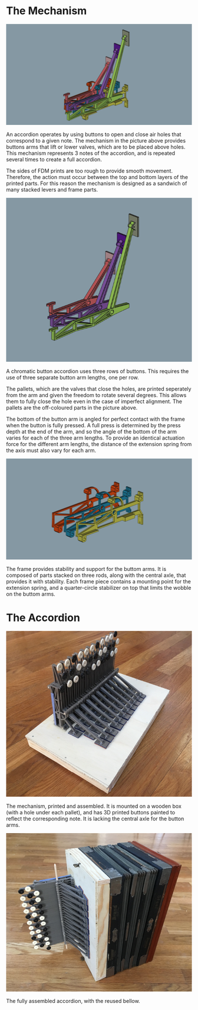 # The Mechanism

![full](full.bmp)

An accordion operates by using buttons to open and close air holes that correspond to a given note. The mechanism in the picture above provides buttons arms that lift or lower valves, which are to be placed above holes. This mechanism represents 3 notes of the accordion, and is repeated several times to create a full accordion.

The sides of FDM prints are too rough to provide smooth movement. Therefore, the action must occur between the top and bottom layers of the printed parts. For this reason the mechanism is designed as a sandwich of many stacked levers and frame parts.

![arms](arms.bmp)

A chromatic button accordion uses three rows of buttons. This requires the use of three separate button arm lengths, one per row.

The pallets, which are the valves that close the holes, are printed seperately from the arm and given the freedom to rotate several degrees. This allows them to fully close the hole even in the case of imperfect alignment. The pallets are the off-coloured parts in the picture above.

The bottom of the button arm is angled for perfect contact with the frame when the button is fully pressed. A full press is determined by the press depth at the end of the arm, and so the angle of the bottom of the arm varies for each of the three arm lengths. To provide an identical actuation force for the different arm lengths, the distance of the extension spring from the axis must also vary for each arm.

![frame](frame.bmp)

The frame provides stability and support for the buttom arms. It is composed of parts stacked on three rods, along with the central axle, that provides it with stability. Each frame piece contains a mounting point for the extension spring, and a quarter-circle stabilizer on top that limits the wobble on the buttom arms.

# The Accordion

![mechanism](accordion1.png)

The mechanism, printed and assembled. It is mounted on a wooden box (with a hole under each pallet), and has 3D printed buttons painted to reflect the corresponding note. It is lacking the central axle for the button arms.

![assembled](accordion2.png)

The fully assembled accordion, with the reused bellow.
